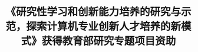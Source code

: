 ---
title:      《研究性学习和创新能力培养的研究与示范，探索计算机专业创新人才培养的新模式》获得教育部研究专题项目资助
time:       2006.01
category:   timeline
---
